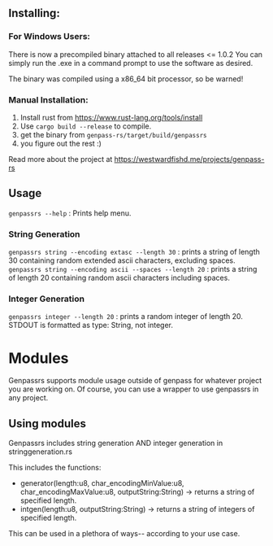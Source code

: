 ## Installing:

### For Windows Users:
There is now a precompiled binary attached to all releases <= 1.0.2
You can simply run the .exe in a command prompt to use the software as desired.

The binary was compiled using a x86_64 bit processor, so be warned!

### Manual Installation:

1. Install rust from https://www.rust-lang.org/tools/install
2. Use `cargo build --release` to compile.
3. get the binary from `genpass-rs/target/build/genpassrs`
4. you figure out the rest :)

Read more about the project at https://westwardfishd.me/projects/genpass-rs

## Usage

`genpassrs --help` : Prints help menu.
### String Generation
`genpassrs string --encoding extasc --length 30` : prints a string of length 30 containing random extended ascii characters, excluding spaces.
`genpassrs string --encoding ascii --spaces --length 20` : prints a string of length 20 containing random ascii characters including spaces.
### Integer Generation
`genpassrs integer --length 20` : prints a random integer of length 20. STDOUT is formatted as type: String, not integer.

# Modules
Genpassrs supports module usage outside of genpass for whatever project you are working on. Of course, you can use a wrapper to use genpassrs in any project.

## Using modules
Genpassrs includes string generation AND integer generation in stringgeneration.rs

This includes the functions: 
- generator(length:u8, char_encodingMinValue:u8, char_encodingMaxValue:u8, outputString:String) -> returns a string of specified length.
- intgen(length:u8, outputString:String) -> returns a string of integers of specified length.

This can be used in a plethora of ways-- according to your use case. 

